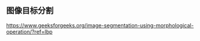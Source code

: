 ## 图像目标分割  

https://www.geeksforgeeks.org/image-segmentation-using-morphological-operation/?ref=lbp   
